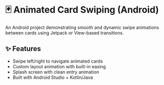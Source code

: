 # 🃏 Animated Card Swiping (Android)

An Android project demonstrating smooth and dynamic swipe animations between cards using Jetpack or View-based transitions.

## ✨ Features

- Swipe left/right to navigate animated cards
- Custom layout animation with built-in easing
- Splash screen with clean entry animation
- Built with Android Studio + Kotlin/Java


